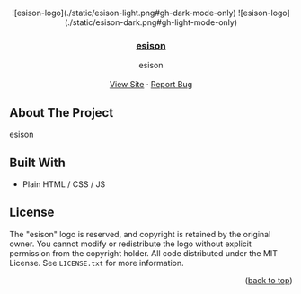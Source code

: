 <div id="top"></div>

<br />
<div align="center">
  ![esison-logo](./static/esison-light.png#gh-dark-mode-only)
  ![esison-logo](./static/esison-dark.png#gh-light-mode-only)
 
  <h3 align="center">
    <a href="https://github.com/ruudvh/esison.com/">esison</a>
  </h3>

  <p align="center">
    esison
    <br />
    <br />
    <a href="https://www.esison.com">View Site</a>
    ·
    <a href="https://github.com/ruudvh/esison.com/issues">Report Bug</a>
  </p>
</div>


## About The Project
esison

## Built With
* Plain HTML / CSS / JS

## License
The "esison" logo is reserved, and copyright is retained by the original owner. You cannot modify or redistribute the logo without explicit permission from the copyright holder. All code distributed under the MIT License. See `LICENSE.txt` for more information.

<p align="right">(<a href="#top">back to top</a>)</p>
